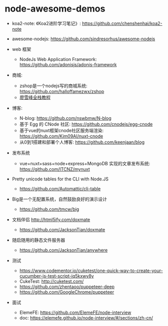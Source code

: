 # node-awesome-demos

* koa2-note: 《Koa2进阶学习笔记》: https://github.com/chenshenhai/koa2-note

* awesome-nodejs: https://github.com/sindresorhus/awesome-nodejs

- web 框架
  - NodeJs Web Application Framework: https://github.com/adonisjs/adonis-framework

- 商城:
  - zshop是一个nodejs写的商城系统: https://github.com/halloffamezwx/zshop
  - [廖雪峰全栈教程](https://www.liaoxuefeng.com/wiki/001434446689867b27157e896e74d51a89c25cc8b43bdb3000)


- 博客:
  - N-blog: https://github.com/nswbmw/N-blog
  - 基于 Egg 的 CNode 社区: https://github.com/cnodejs/egg-cnode
  - 基于vue的nuxt框架cnode社区服务端渲染: https://github.com/Kim09AI/nuxt-cnode
  - 从0到1搭建和部署个人博客: https://github.com/keenjaan/blog

- 发布系统
  - vue+nuxt+sass+node+express+MongoDB 实现的文章发布系统: https://github.com/ITCNZ/mynuxt
  
  
- Pretty unicode tables for the CLI with Node.JS
  - https://github.com/Automattic/cli-table
  

- Big是一个无配置系统，自然鼓励良好的演示设计
  - https://github.com/tmcw/big

- 文档伴侣 http://html5ify.com/doxmate
  - https://github.com/JacksonTian/doxmate

- 随启随用的静态文件服务器
  - https://github.com/JacksonTian/anywhere

- 测试
  - https://www.codementor.io/cuketest/one-quick-way-to-create-your-cucumber-js-test-script-iq5kxwy8y
  - CukeTest: http://cuketest.com/
  - https://github.com/zhentaoo/puppeteer-deep
  - https://github.com/GoogleChrome/puppeteer


- 面试
  - ElemeFE: https://github.com/ElemeFE/node-interview
  - doc: https://elemefe.github.io/node-interview/#/sections/zh-cn/
